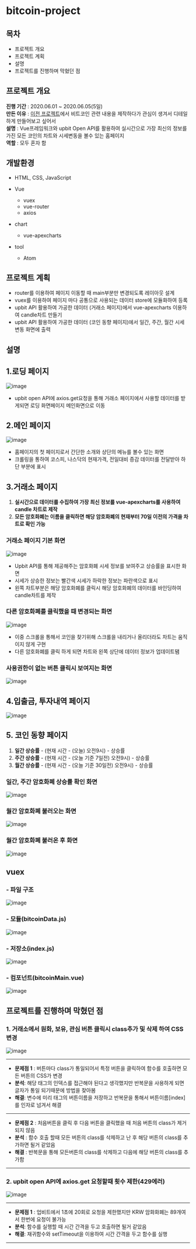 # bitcoin-project

## 목차
- 프로젝트 개요
- 프로젝트 계획
- 설명
- 프로젝트를 진행하며 막혔던 점

## 프로젝트 개요
**진행 기간** : 2020.06.01 ~ 2020.06.05(5일)  
**만든 이유** : [이전 프로젝트](https://github.com/jskim95/Vue-project)에서 비트코인 관련 내용을 제작하다가 관심이 생겨서 디테일하게 만들어보고 싶어서  
**설명** : Vue프레임워크와 upbit Open API를 활용하여 실시간으로 가장 최신의 정보를 가진 모든 코인의 차트와 시세변동을 볼수 있는 홈페이지  
**역할** : 모두 혼자 함  

## 개발환경
- HTML, CSS, JavaScript
- Vue
  - vuex
  - vue-router
  - axios
  
- chart
  - vue-apexcharts

- tool
  - Atom
  
## 프로젝트 계획
- router를 이용하여 페이지 이동할 때 main부분만 변경되도록 레이아웃 설계
- vuex를 이용하여 페이지 마다 공통으로 사용되는 데이터 store에 모듈화하여 등록
- upbit API 활용하여 가공한 데이터 (거래소 페이지)에서 vue-apexcharts 이용하여 candle차트 만들기
- upbit API 활용하여 가공한 데이터 (코인 동향 페이지)에서 일간, 주간, 월간 시세 변동 화면에 출력

## 설명

## 1.로딩 페이지
![image](https://user-images.githubusercontent.com/52224543/83846870-3f505500-a746-11ea-8c9d-c6aedde233af.png)
- upbit open API에 axios.get요청을 통해 거래소 페이지에서 사용할 데이터를 받게되면 로딩 화면페이지 메인화면으로 이동

## 2.메인 페이지
![image](https://user-images.githubusercontent.com/52224543/83848497-ed5cfe80-a748-11ea-9aff-c1dc103cbc26.png)
- 홈페이지의 첫 페이지로서 간단한 소개와 상단의 메뉴를 볼수 있는 화면
- 크롤링을 통하여 코스피, 나스닥의 현재가격, 전일대비 증감 데이터를 전달받아 하단 부분에 표시

## 3.거래소 페이지
1. **실시간으로 데이터를 수집하여 가장 최신 정보를 vue-apexcharts를 사용하여 candle 차트로 제작**
2. **모든 암호화폐는 이름을 클릭하면 해당 암호화폐의 현재부터 70일 이전의 가격을 차트로 확인 가능**

### 거래소 페이지 기본 화면
![image](https://user-images.githubusercontent.com/52224543/83849464-6dd02f00-a74a-11ea-8c19-9b3a3394fd36.png)

- Upbit API를 통해 제공해주는 암호화폐 시세 정보를 보여주고 상승률을 표시한 화면
- 시세가 상승한 정보는 빨간색 시세가 하락한 정보는 파란색으로 표시
- 왼쪽 차트부분은 해당 암호화폐를 클릭시 해당 암호화폐의 데이터를 바인딩하여 candle차트를 제작 

### 다른 암호화폐를 클릭했을 때 변경되는 화면
![image](https://user-images.githubusercontent.com/52224543/83850963-9eb16380-a74c-11ea-95be-f9d25bbdfa3f.png)

- 이중 스크롤을 통해서 코인을 찾기위해 스크롤을 내리거나 올리더라도 차트는 움직이지 않게 구현
- 다른 암호화폐를 클릭 하게 되면 차트와 왼쪽 상단에 데이터 정보가 업데이트됌

### 사용권한이 없는 버튼 클릭시 보여지는 화면
![image](https://user-images.githubusercontent.com/52224543/83851505-6eb69000-a74d-11ea-8742-881f96912cce.png)

## 4.입출금, 투자내역 페이지
![image](https://user-images.githubusercontent.com/52224543/83853084-b807df00-a74f-11ea-998c-c5fc43533ca8.png)

## 5. 코인 동향 페이지
1. **일간 상승률** - (현재 시간 - (오늘) 오전9시) - 상승률
2. **주간 상승률** - (현재 시간 - (오늘 기준 7일전) 오전9시) - 상승률
3. **월간 상승률** - (현재 시간 - (오늘 기준 30일전) 오전9시) - 상승률

### 일간, 주간 암호화폐 상승률 확인 화면
![image](https://user-images.githubusercontent.com/52224543/83853343-1f259380-a750-11ea-997f-2de1fbed55ed.png)

### 월간 암호화폐 불러오는 화면
![image](https://user-images.githubusercontent.com/52224543/83853943-fc47af00-a750-11ea-8ab9-13116ccedf38.png)

### 월간 암호화폐 불러온 후 화면
![image](https://user-images.githubusercontent.com/52224543/83854008-0c5f8e80-a751-11ea-9407-617c55a7cc48.png)



## vuex
### - 파일 구조
![image](https://user-images.githubusercontent.com/52224543/83857343-ceb13480-a755-11ea-8928-49027cc309fe.png)

### - 모듈(bitcoinData.js)
![image](https://user-images.githubusercontent.com/52224543/83856514-a37a1580-a754-11ea-8f76-a0e4a7bbe2c4.png)

### - 저장소(index.js)
![image](https://user-images.githubusercontent.com/52224543/83856585-c0164d80-a754-11ea-9235-5b1188238a02.png)

### - 컴포넌트(bitcoinMain.vue)
![image](https://user-images.githubusercontent.com/52224543/83856694-eb00a180-a754-11ea-9ee4-40d35cd0fd3f.png)


## 프로젝트를 진행하며 막혔던 점
### 1. 거래소에서 원화, 보유, 관심 버튼 클릭시 class추가 및 삭제 하여 CSS 변경 
![image](https://user-images.githubusercontent.com/52224543/83860607-70d31b80-a75a-11ea-84e5-69771b1f7b55.png)

<hr>

- **문제점 1** : 버튼마다 class가 통일되어서 특정 버튼을 클릭하여 함수를 호출하면 모든 버튼의 CSS가 변경  
- **분석**: 해당 태그의 인덱스를 접근해야 된다고 생각했지만 반복문을 사용하게 되면 글자가 통일 되기때문에 방법을 찾아봄  
- **해결**: 변수에 미리 태그의 버튼이름을 저장하고 반복문을 통해서 버튼이름[index]를 인자로 넘겨서 해결  

<hr>

- **문제점 2** : 처음버튼을 클릭 후 다음 버튼을 클릭했을 때 처음 버튼의 class가 제거 되지 않음  
- **분석** : 함수 호출 할때 모든 버튼의 class를 삭제하고 난 후 해당 버튼의 class를 추가하면 될거 같았음  
- **해결** : 반복문을 통해 모든버튼의 class를 삭제하고 다음에 해당 버튼의 class를 추가함  

<hr>

### 2. upbit open API에 axios.get 요청할때 횟수 제한(429에러)
![image](https://user-images.githubusercontent.com/52224543/83861939-34a0ba80-a75c-11ea-9b3f-e15ee255a44c.png)

<hr>

- **문제점 1** : 업비트에서 1초에 20회로 요청을 제한했지만 KRW 암화화폐는 89개여서 한번에 요청이 불가능
- **분석**: 함수를 실행할 때 시간 간격을 두고 호출하면 될거 같았음
- **해결**: 재귀함수와 setTimeout을 이용하여 시간 간격을 두고 함수를 실행 

<hr>


